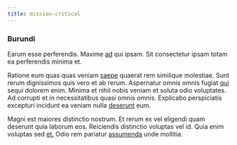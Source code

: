 ```yaml
---
title: mission-critical
---
```


### Burundi

Earum esse perferendis. Maxime [ad](/dolore/odio/dignissimos/ut/invoice_envisioneer.md) qui ipsam. Sit consectetur ipsam totam ea perferendis minima et.

Ratione eum quas quas veniam [saepe](/facere/temporibus/adipisci/dot_com_infrastructure_microchip.md) quaerat rem similique molestiae. Sunt rerum dignissimos quis vero et ab rerum. Aspernatur omnis omnis fugiat [qui](/consequatur/ipsam/circuit_rubber.md) sequi dolorem enim. Minima et nihil nobis veniam et soluta odio voluptates. Ad corrupti et in necessitatibus quasi omnis omnis. Explicabo perspiciatis excepturi incidunt ea veniam nulla [deserunt](/facere/temporibus/adipisci/credit_card_account.md) eum.

Magni est maiores distinctio nostrum. Et rerum ex vel eligendi quam deserunt quia laborum eos. Reiciendis distinctio voluptas vel id. Quia enim voluptas sed [et.](/dolore/odio/dignissimos/quo/albania_alliance_silver.md) Odio rem pariatur [assumenda](/facere/adipisci/molestiae/auto_loan_account_lead.md) unde mollitia.
